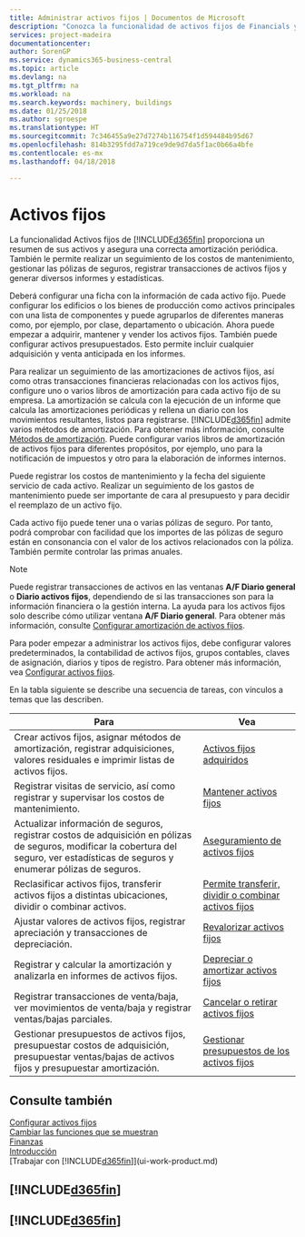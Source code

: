 ```yaml
---
title: Administrar activos fijos | Documentos de Microsoft
description: "Conozca la funcionalidad de activos fijos de Financials y obtenga un resumen de cómo trabajar con activos fijos."
services: project-madeira
documentationcenter: 
author: SorenGP
ms.service: dynamics365-business-central
ms.topic: article
ms.devlang: na
ms.tgt_pltfrm: na
ms.workload: na
ms.search.keywords: machinery, buildings
ms.date: 01/25/2018
ms.author: sgroespe
ms.translationtype: HT
ms.sourcegitcommit: 7c346455a9e27d7274b116754f1d594484b95d67
ms.openlocfilehash: 814b3295fdd7a719ce9de9d7da5f1ac0b66a4bfe
ms.contentlocale: es-mx
ms.lasthandoff: 04/18/2018

---
```

# <a name="fixed-assets"></a>Activos fijos
La funcionalidad Activos fijos de [!INCLUDE[d365fin](includes/d365fin_md.md)] proporciona un resumen de sus activos y asegura una correcta amortización periódica. También le permite realizar un seguimiento de los costos de mantenimiento, gestionar las pólizas de seguros, registrar transacciones de activos fijos y generar diversos informes y estadísticas.

Deberá configurar una ficha con la información de cada activo fijo. Puede configurar los edificios o los bienes de producción como activos principales con una lista de componentes y puede agruparlos de diferentes maneras como, por ejemplo, por clase, departamento o ubicación. Ahora puede empezar a adquirir, mantener y vender los activos fijos. También puede configurar activos presupuestados. Esto permite incluir cualquier adquisición y venta anticipada en los informes.

Para realizar un seguimiento de las amortizaciones de activos fijos, así como otras transacciones financieras relacionadas con los activos fijos, configure uno o varios libros de amortización para cada activo fijo de su empresa. La amortización se calcula con la ejecución de un informe que calcula las amortizaciones periódicas y rellena un diario con los movimientos resultantes, listos para registrarse. [!INCLUDE[d365fin](includes/d365fin_md.md)] admite varios métodos de amortización. Para obtener más información, consulte [Métodos de amortización](fa-depreciation-methods.md). Puede configurar varios libros de amortización de activos fijos para diferentes propósitos, por ejemplo, uno para la notificación de impuestos y otro para la elaboración de informes internos.

Puede registrar los costos de mantenimiento y la fecha del siguiente servicio de cada activo. Realizar un seguimiento de los gastos de mantenimiento puede ser importante de cara al presupuesto y para decidir el reemplazo de un activo fijo.

Cada activo fijo puede tener una o varias pólizas de seguro. Por tanto, podrá comprobar con facilidad que los importes de las pólizas de seguro están en consonancia con el valor de los activos relacionados con la póliza. También permite controlar las primas anuales.

> [!NOTE]  
>   Puede registrar transacciones de activos en las ventanas **A/F Diario general** o **Diario activos fijos**, dependiendo de si las transacciones son para la información financiera o la gestión interna. La ayuda para los activos fijos solo describe cómo utilizar ventana **A/F Diario general**. Para obtener más información, consulte [Configurar amortización de activos fijos](fa-how-setup-depreciation.md).

Para poder empezar a administrar los activos fijos, debe configurar valores predeterminados, la contabilidad de activos fijos, grupos contables, claves de asignación, diarios y tipos de registro. Para obtener más información, vea [Configurar activos fijos](fa-setup.md).

En la tabla siguiente se describe una secuencia de tareas, con vínculos a temas que las describen.

| Para | Vea |
| --- | --- |
| Crear activos fijos, asignar métodos de amortización, registrar adquisiciones, valores residuales e imprimir listas de activos fijos. |[Activos fijos adquiridos](fa-how-acquire.md) |
| Registrar visitas de servicio, así como registrar y supervisar los costos de mantenimiento. |[Mantener activos fijos](fa-how-maintain.md) |
| Actualizar información de seguros, registrar costos de adquisición en pólizas de seguros, modificar la cobertura del seguro, ver estadísticas de seguros y enumerar pólizas de seguros. |[Aseguramiento de activos fijos](fa-how-insure.md) |
| Reclasificar activos fijos, transferir activos fijos a distintas ubicaciones, dividir o combinar activos. |[Permite transferir, dividir o combinar activos fijos](fa-how-trans-split-combine.md) |
| Ajustar valores de activos fijos, registrar apreciación y transacciones de depreciación. |[Revalorizar activos fijos](fa-how-revalue.md) |
| Registrar y calcular la amortización y analizarla en informes de activos fijos. |[Depreciar o amortizar activos fijos](fa-how-depreciate-amortize.md) |
| Registrar transacciones de venta/baja, ver movimientos de venta/baja y registrar ventas/bajas parciales. |[Cancelar o retirar activos fijos](fa-how-dispose-retire.md) |
| Gestionar presupuestos de activos fijos, presupuestar costos de adquisición, presupuestar ventas/bajas de activos fijos y presupuestar amortización. |[Gestionar presupuestos de los activos fijos](fa-how-manage-budgets.md) |

## <a name="see-also"></a>Consulte también
[Configurar activos fijos](fa-setup.md)  
[Cambiar las funciones que se muestran](ui-experiences.md)  
[Finanzas](finance.md)  
[Introducción](product-get-started.md)  
[Trabajar con [!INCLUDE[d365fin](includes/d365fin_md.md)]](ui-work-product.md)

## [!INCLUDE[d365fin](includes/free_trial_md.md)]  
## [!INCLUDE[d365fin](includes/training_link_md.md)]

